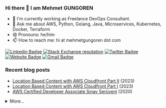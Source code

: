 ### Hi there 👋 I am Mehmet GUNGOREN

- 🔭 I'm currently working as Freelance DevOps Consultant.
- 💬 Ask me about AWS, Python, Golang, Java, Microservices, Kubernetes, Docker, Terraform
- 😄 Pronouns: he/him
- 📫 How to reach me: hi at mehmetgungoren dot com

[![Linkedin Badge](https://img.shields.io/badge/-mehmetgungoren-blue?style=flat-square&logo=Linkedin&logoColor=white&link=https://www.linkedin.com/in/mehmetgungoren/)](https://www.linkedin.com/in/mehmetgungoren/)
[![Stack Exchange reputation](https://img.shields.io/stackexchange/stackoverflow/r/5589820?style=flat-square)](https://stackoverflow.com/users/5589820/mehmet-güngören)
[![Twitter Badge](https://img.shields.io/badge/-mehmetgungoren-blue?style=flat-square&logo=Twitter&logoColor=white&link=https://www.twitter.com/mmetgungoren/)](https://www.twitter.com/mmetgungoren/)
[![Website Badge](https://img.shields.io/website?down_color=red&down_message=down&label=https%3A%2F%2Fmehmetgungoren.com&up_color=green&up_message=up&url=https%3A%2F%2Fmehmetgungoren.com)](https://mehmetgungoren.com)
[![Gmail Badge](https://img.shields.io/badge/-hi@mehmetgungoren.com-c14438?style=flat-square&logo=Gmail&logoColor=white&link=mailto:hi@mehmetgungoren.com)](mailto:hi@mehmetgungoren.com?subject=From%20GitHub&body=Hi,%20there.%20Found%20you%20from%20GitHub.)

### Recent blog posts

<!-- DATA:START -->
* [Location Based Content with AWS Cloudfront Part II](https://mehgungoren.medium.com/location-based-content-with-aws-cloudfront-part-ii-84af16482cb8?source=rss-f5aa7ac13434------2) (2023)
* [Location Based Content with AWS Cloudfront Part I](https://mehgungoren.medium.com/location-based-content-with-aws-cloudfront-part-i-6b22648e6ba5?source=rss-f5aa7ac13434------2) (2023)
* [AWS Certified Developer Associate Sınav Serüveni](https://mehgungoren.medium.com/aws-certified-developer-associate-s%C4%B1nav-ser%C3%BCveni-5f6082ac6f8d?source=rss-f5aa7ac13434------2) (2020)
<!-- DATA:END -->

<details>
  <summary>More...</summary>
   <img src="https://github-readme-stats.vercel.app/api/top-langs/?username=gungoren&layout=compact&langs_count=10&hide=html,css,jupyter%20notebook&show_icons=true&count_private=true&theme=dark"  style="width: 49%;"/>
  <img src="https://github-readme-stats.vercel.app/api?username=gungoren&show_icons=true&count_private=true&theme=dark&include_all_commits=true&line_height=28" style="width: 50%;"/>
</details>
